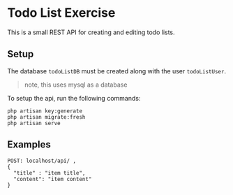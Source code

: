 # Todo List Exercise

This is a small REST API for creating and editing todo lists.

## Setup

The database `todoListDB` must be created along with the user `todoListUser`.

> note, this uses mysql as a database

To setup the api, run the following commands:

```
php artisan key:generate
php artisan migrate:fresh
php artisan serve
```

## Examples

```
POST: localhost/api/ , 
{
  "title" : "item title",
  "content": "item content"
}

```
